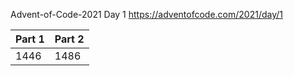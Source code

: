 Advent-of-Code-2021 Day 1
https://adventofcode.com/2021/day/1

| Part 1  | Part 2  |
|  ---    |   ---   |
| 1446    | 1486    |